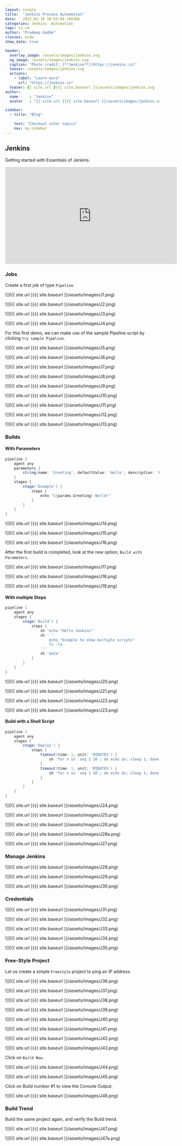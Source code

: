 ```yaml
---
layout: single
title:  "Jenkins Process Automation"
date:   2022-02-10 10:55:04 +0530e
categories: Jenkins  Automation
tags: ci-cd
author: "Pradeep Gadde"
classes: wide
show_date: true

header:
  overlay_image: /assets/images/jenkins.svg
  og_image: /assets/images/jenkins.svg
  caption: "Photo credit: [**Jenkins**](https://jenkins.io)"
  teaser: /assets/images/jenkins.svg
  actions:
    - label: "Learn more"
      url: "https://jenkins.io"
  teaser: {{ site.url }}{{ site.baseurl }}/assets/images/jenkins.svg
author:
  name     : "Jenkins"
  avatar   : "{{ site.url }}{{ site.baseurl }}/assets/images/jenkins.svg"

sidebar:
  - title: "Blog"
    
    text: "Checkout other topics"
    nav: my-sidebar
---
```




## Jenkins

Getting started with Essentials of Jenkins.

<iframe width="560" height="315" src="https://www.youtube.com/embed/_MXtbjwsz3A" title="YouTube video player" frameborder="0" allow="accelerometer; autoplay; clipboard-write; encrypted-media; gyroscope; picture-in-picture" allowfullscreen></iframe>

### Jobs

Create a first job of type `Pipeline`.

![]({{ site.url }}{{ site.baseurl }}/assets/images/J1.png)

![]({{ site.url }}{{ site.baseurl }}/assets/images/J2.png)

![]({{ site.url }}{{ site.baseurl }}/assets/images/J3.png)

![]({{ site.url }}{{ site.baseurl }}/assets/images/J4.png)

For this first demo, we can make use of the sample Pipeline script by clicking `try sample Pipeline`.

![]({{ site.url }}{{ site.baseurl }}/assets/images/J5.png)

![]({{ site.url }}{{ site.baseurl }}/assets/images/J6.png)

![]({{ site.url }}{{ site.baseurl }}/assets/images/J7.png)

![]({{ site.url }}{{ site.baseurl }}/assets/images/J8.png)

![]({{ site.url }}{{ site.baseurl }}/assets/images/J9.png)

![]({{ site.url }}{{ site.baseurl }}/assets/images/J10.png)

![]({{ site.url }}{{ site.baseurl }}/assets/images/J11.png)

![]({{ site.url }}{{ site.baseurl }}/assets/images/J12.png)

![]({{ site.url }}{{ site.baseurl }}/assets/images/J13.png)



### Builds
#### With Parameters

```groovy
pipeline {
    agent any
    parameters {
        string(name: 'Greeting', defaultValue: 'Hello', description: 'How should I greet the world?')
    }
    stages {
        stage('Example') {
            steps {
                echo "${params.Greeting} World!"
            }
        }
    }
}

```



![]({{ site.url }}{{ site.baseurl }}/assets/images/J14.png)



![]({{ site.url }}{{ site.baseurl }}/assets/images/J15.png)

![]({{ site.url }}{{ site.baseurl }}/assets/images/J16.png)

After the first build is completed, look at the new option, `Build with Parameters`.

![]({{ site.url }}{{ site.baseurl }}/assets/images/J17.png)

![]({{ site.url }}{{ site.baseurl }}/assets/images/J18.png)

![]({{ site.url }}{{ site.baseurl }}/assets/images/J19.png) 

#### With multiple Steps

```groovy
pipeline {
    agent any
    stages {
        stage('Build') {
            steps {
                sh 'echo "Hello Jenkins"'
                sh '''
                    echo "Example to show multiple scripts"
                    ls -la
                '''
                sh 'date'
            }
        }
    }
}
```
![]({{ site.url }}{{ site.baseurl }}/assets/images/J20.png)

![]({{ site.url }}{{ site.baseurl }}/assets/images/J21.png)

![]({{ site.url }}{{ site.baseurl }}/assets/images/J22.png) 

![]({{ site.url }}{{ site.baseurl }}/assets/images/J23.png) 



#### Build with a Shell Script

```groovy
pipeline {
    agent any
    stages {
        stage('Deploy') {
            steps {
                timeout(time: 1, unit: 'MINUTES') {
                    sh 'for n in `seq 1 10`; do echo $n; sleep 1; done'
                }
                timeout(time: 1, unit: 'MINUTES') {
                    sh 'for n in `seq 1 50`; do echo $n; sleep 1; done'
                }
            }
        }
    }
}

```



![]({{ site.url }}{{ site.baseurl }}/assets/images/J24.png)

![]({{ site.url }}{{ site.baseurl }}/assets/images/J25.png)

![]({{ site.url }}{{ site.baseurl }}/assets/images/J26.png) 

![]({{ site.url }}{{ site.baseurl }}/assets/images/J26a.png) 

![]({{ site.url }}{{ site.baseurl }}/assets/images/J27.png) 



### Manage Jenkins
![]({{ site.url }}{{ site.baseurl }}/assets/images/J28.png)

![]({{ site.url }}{{ site.baseurl }}/assets/images/J29.png)

![]({{ site.url }}{{ site.baseurl }}/assets/images/J30.png) 


### Credentials

![]({{ site.url }}{{ site.baseurl }}/assets/images/J31.png)

![]({{ site.url }}{{ site.baseurl }}/assets/images/J32.png)  

![]({{ site.url }}{{ site.baseurl }}/assets/images/J33.png) 

![]({{ site.url }}{{ site.baseurl }}/assets/images/J34.png) 

![]({{ site.url }}{{ site.baseurl }}/assets/images/J35.png) 

### Free-Style Project

Let us create a simple `Freestyle` project to ping an IP address.

![]({{ site.url }}{{ site.baseurl }}/assets/images/J36.png)

![]({{ site.url }}{{ site.baseurl }}/assets/images/J37.png)

![]({{ site.url }}{{ site.baseurl }}/assets/images/J38.png)

![]({{ site.url }}{{ site.baseurl }}/assets/images/J39.png)

![]({{ site.url }}{{ site.baseurl }}/assets/images/J40.png)



![]({{ site.url }}{{ site.baseurl }}/assets/images/J41.png)

![]({{ site.url }}{{ site.baseurl }}/assets/images/J42.png)

![]({{ site.url }}{{ site.baseurl }}/assets/images/J43.png)

Click on `Build Now`.

![]({{ site.url }}{{ site.baseurl }}/assets/images/J44.png)

![]({{ site.url }}{{ site.baseurl }}/assets/images/J45.png)

Click on Build number  #1 to view the Console  Output.

![]({{ site.url }}{{ site.baseurl }}/assets/images/J46.png)

### Build Trend
Build the same project again, and verify the Build trend.

![]({{ site.url }}{{ site.baseurl }}/assets/images/J47.png)  

![]({{ site.url }}{{ site.baseurl }}/assets/images/J47a.png)